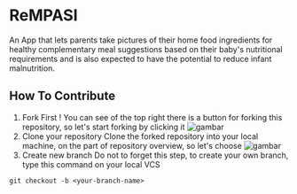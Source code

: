 # ReMPASI
An App that lets parents take pictures of their home food ingredients for healthy complementary meal suggestions based on their baby's nutritional requirements and is also expected to have the potential to reduce infant malnutrition.

## How To Contribute
1. Fork First !
You can see of the top right there is a button for forking this repository, so let's start forking by clicking it
![gambar](https://github.com/Bangkit-Capstone-C23-PS194-Team/ReMPASI/assets/64621392/0b7c33bf-5470-4837-a556-8c9f481ebac3)
2. Clone your repository
Clone the forked repository into your local machine, on the part of repository overview, so let's choose
![gambar](https://github.com/Bangkit-Capstone-C23-PS194-Team/ReMPASI/assets/64621392/5220e53b-4e18-4493-9837-747bf394ab82)
3. Create new branch
Do not to forget this step, to create your own branch, type this command on your local VCS
```
git checkout -b <your-branch-name>
```
